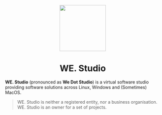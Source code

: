 <div align="center">

<img width="150" height="150" src="https://avatars.githubusercontent.com/u/42472854?s=200&v=4">

# WE. Studio

</div>

**WE. Studio** (pronounced as **We Dot Studio**) is a virtual software studio providing software solutions across Linux, Windows and (Sometimes) MacOS.

> WE. Studio is neither a registered entity, nor a business organisation. WE. Studio is an owner for a set of projects.

